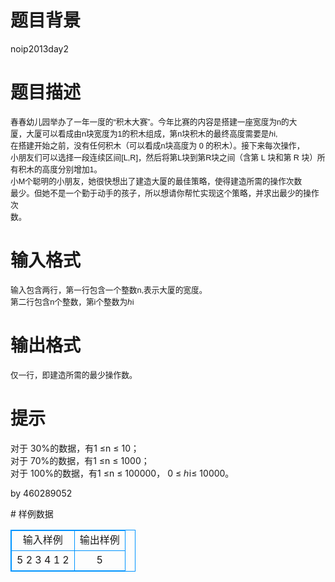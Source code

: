 # 

 
 # 题目背景 
<p>noip2013day2</p> 

 
 # 题目描述 
<p class="p0" style="margin-top: 0pt; margin-bottom: 0pt;"><span style="letter-spacing: 0pt; font-family: sans-serif; font-size: 9.5pt;">春春幼儿园举办了一年一度的&ldquo;积木大赛&rdquo;。今年比赛的内容是搭建一座宽度为n的</span><span style="letter-spacing: 0pt; font-family: sans-serif; font-size: 9.5pt;">大</span><br />
<span style="letter-spacing: 0pt; font-family: sans-serif; font-size: 9.5pt;">厦，大厦可以看成由n块宽度为1的积木组成，第n块积木的最终高度需要是ℎi,</span><br />
<span style="letter-spacing: 0pt; font-family: sans-serif; font-size: 9.5pt;">在搭建开始之前，没有任何积木（可以看成n块高度为&nbsp;0&nbsp;的积木）。接下来每次操作，</span><br />
<span style="letter-spacing: 0pt; font-family: sans-serif; font-size: 9.5pt;">小朋友们可以选择一段连续区间[L,R]，然后将第L块到第R块之间（含第&nbsp;L&nbsp;块和第&nbsp;R&nbsp;块）所有积木的高度分别增加1。</span><br />
<span style="letter-spacing: 0pt; font-family: sans-serif; font-size: 9.5pt;">小M个聪明的小朋友，她很快想出了建造大厦的最佳策略，使得建造所需的操作次数</span><br />
<span style="letter-spacing: 0pt; font-family: sans-serif; font-size: 9.5pt;">最少。但她不是一个勤于动手的孩子，所以想请你帮忙实现这个策略，并求出最少的操作次</span><br />
<span style="letter-spacing: 0pt; font-family: sans-serif; font-size: 9.5pt;">数。</span><span style="letter-spacing: 0pt; font-family: sans-serif; font-size: 9.5pt;"><o:p></o:p></span></p> 

 
 # 输入格式 
<p class="p0" style="margin-top: 0pt; margin-bottom: 0pt;"><span style="letter-spacing: 0pt; font-family: sans-serif; font-size: 9.5pt;">输入包含两行，第一行包含一个整数n,表示大厦的宽度。</span><br />
<span style="letter-spacing: 0pt; font-family: sans-serif; font-size: 9.5pt;">第二行包含n个整数，第i个整数为ℎi</span><span style="letter-spacing: 0pt; font-family: sans-serif; font-size: 9.5pt;"><o:p></o:p></span></p> 

 
 # 输出格式 
<p class="p0" style="margin-top: 0pt; margin-bottom: 0pt;"><span style="letter-spacing: 0pt; font-family: sans-serif; font-size: 9.5pt;">仅一行，即建造所需的最少操作数。</span><span style="letter-spacing: 0pt; font-family: sans-serif; font-size: 9.5pt;"><o:p></o:p></span></p> 

 
 # 提示 
<p>对于&nbsp;30%的数据，有1&nbsp;&le;n&nbsp;&le;&nbsp;10；<br />
对于&nbsp;70%的数据，有1&nbsp;&le;n&nbsp;&le;&nbsp;1000；<br />
对于&nbsp;100%的数据，有1&nbsp;&le;n&nbsp;&le;&nbsp;100000，&nbsp;0&nbsp;&le;&nbsp;ℎi&le;&nbsp;10000。</p>

<p>by&nbsp;460289052</p> 
# 样例数据
<style>
        table,table tr th, table tr td { border:1px solid #0094ff; }
        table { width: 200px; min-height: 25px; line-height: 25px; text-align: center; border-collapse: collapse;}   
    </style>
<table>
	<tr>
		<td>输入样例</td>
		<td>输出样例</td>
	</tr>
<tr><td>5
2 3 4 1 2
</td><td>5
</td></tr></table>
